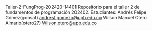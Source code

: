 Taller-2-FungProg-202420-14401 Repositorio para el taller 2 de fundamentos de programación 202402. Estudiantes:
Andrés Felipe Gómez(goosaf) andresf.gomezo@upb.edu.co
Wilson Manuel Otero Almario(otero27) Wilson.otero@upb.edu.co
